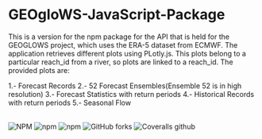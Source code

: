 # GEOgloWS-JavaScript-Package
This is a version for the npm package for the API that is held for the GEOGLOWS project, which uses the ERA-5 dataset from ECMWF. The application retrieves different plots using PLotly.js.
This plots belong to a particular reach_id from a river, so plots are linked to a reach_id. The provided plots are:

 1.- Forecast Records
 2.- 52 Forecast Ensembles(Ensemble 52 is in high resolution)
 3.- Forecast Statistics with return periods
 4.- Historical Records with return periods
 5.- Seasonal Flow 
 
<br>
<img alt="NPM" src="https://img.shields.io/npm/l/geoglows">
<img alt="npm" src="https://img.shields.io/npm/dm/geoglows">
<img alt="npm" src="https://img.shields.io/npm/v/geoglows">
<img alt="GitHub forks" src="https://img.shields.io/github/forks/romer8/GEOgloWS-JavaScript-Package?style=social">
<img alt="Coveralls github" src="https://img.shields.io/coveralls/github/romer8/GEOgloWS-JavaScript-Package">
